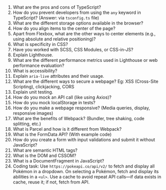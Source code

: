 1. What are the pros and cons of TypeScript?  
2. How do you prevent developers from using the `any` keyword in TypeScript? (Answer: via `tsconfig.ts` file)  
3. What are the different storage options available in the browser?  
4. How do you align items to the center of the page?  
5. Apart from Flexbox, what are the other ways to center elements (e.g., using absolute and relative positioning)?  
6. What is specificity in CSS?  
7. Have you worked with SCSS, CSS Modules, or CSS-in-JS?  
8. Explain Lighthouse.  
9. What are the different performance metrics used in Lighthouse or web performance evaluation?  
10. What is accessibility?  
11. Explain `aria-live` attributes and their usage.  
12. What are the different ways to secure a webpage? Eg: XSS (Cross-Site Scripting), clickjacking, CORS  
13. Explain unit testing.  
14. How do you mock an API call (like using Axios)?  
15. How do you mock localStorage in tests?  
16. How do you make a webpage responsive? (Media queries, display, responsive images)  
17. What are the benefits of Webpack? (Bundler, tree shaking, code splitting, etc.)  
18. What is Parcel and how is it different from Webpack?  
19. What is the FormData API? (With example code)  
20. How do you create a form with input validations and submit it without JavaScript?  
21. What are semantic HTML tags?  
22. What is the DOM and CSSOM?  
23. What is a DocumentFragment in JavaScript?  
24. Coding task: Use `https://pokeapi.co/api/v2/` to fetch and display all Pokémon in a dropdown. On selecting a Pokémon, fetch and display its abilities in a `<ul>`. Use a cache to avoid repeat API calls—if data exists in cache, reuse it; if not, fetch from API.
